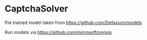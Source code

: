 # CaptchaSolver
Pre trained model taken from https://github.com/Defasium/models

Run models via https://github.com/microsoft/onnxjs
